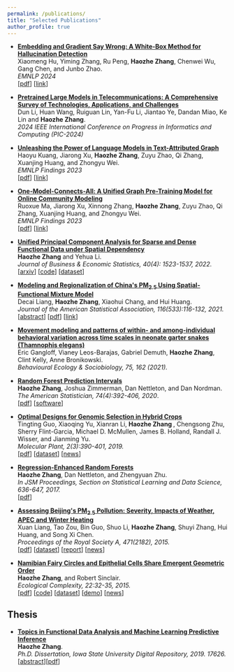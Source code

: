 ```yaml
---
permalink: /publications/
title: "Selected Publications"
author_profile: true
---
```

<!--
* <b> [MoFO: Momentum-Filtered Optimizer for Mitigating Forgetting in LLM Fine-Tuning]()</b> <br>
Yupeng Chen, Senmiao Wang, Zhihang Lin, Yushun Zhang, <b>Haozhe Zhang</b>, Weijian Sun, Tian Ding, Ruoyu Sun. <br>
Submitted to <i> ICLR 2025.</i><br>
-->

* <b> [Embedding and Gradient Say Wrong: A White-Box Method for Hallucination Detection]()</b> <br>
Xiaomeng Hu, Yiming Zhang, Ru Peng, <b>Haozhe Zhang</b>, Chenwei Wu, Gang Chen, and Junbo Zhao. <br>
<i> EMNLP 2024</i><br>
 \[[pdf](https://aclanthology.org/2023.findings-emnlp.565.pdf)\]
\[[link](https://aclanthology.org/2024.emnlp-main.116)\]

* <b> [Pretrained Large Models in Telecommunications: A Comprehensive Survey of Technologies, Applications, and Challenges]()</b> <br>
Dun Li, Huan Wang, Ruiguan Lin, Yan-Fu Li, Jiantao Ye, Dandan Miao, Ke Lin and <b>Haozhe Zhang</b>. <br>
<i> 2024 IEEE International Conference on Progress in Informatics and Computing (PIC-2024)</i><br>

* <b> [Unleashing the Power of Language Models in Text-Attributed Graph]()</b> <br>
Haoyu Kuang, Jiarong Xu, <b> Haozhe Zhang</b>, Zuyu Zhao, Qi Zhang, Xuanjing Huang, and Zhongyu Wei. <br>
<i> EMNLP Findings 2023 </i><br>
 \[[pdf](https://aclanthology.org/2023.findings-emnlp.565.pdf)\]
\[[link](https://aclanthology.org/2023.findings-emnlp.565/)\]

* <b> [One-Model-Connects-All: A Unified Graph Pre-Training Model for Online Community Modeling]()</b> <br>
Ruoxue Ma, Jiarong Xu, Xinnong Zhang, <b> Haozhe Zhang</b>, Zuyu Zhao, Qi Zhang, Xuanjing Huang, and Zhongyu Wei. <br>
<i> EMNLP Findings 2023 </i><br>
 \[[pdf](https://aclanthology.org/2023.findings-emnlp.1003.pdf)\]
\[[link](https://aclanthology.org/2023.findings-emnlp.1003/)\]

* <b> [Unified Principal Component Analysis for Sparse and Dense Functional Data under Spatial Dependency](https://www.tandfonline.com/doi/full/10.1080/07350015.2021.1938085)</b> <br>
<b> Haozhe Zhang</b> and Yehua Li. <br>
<i> Journal of Business & Economic Statistics, 40(4): 1523-1537, 2022.</i><br>
\[[arxiv](https://arxiv.org/pdf/2006.13489.pdf)\]
\[[code](https://github.com/haozhestat/spatialFDA)\]
\[[dataset](https://www.gov.uk/government/statistical-data-sets/price-paid-data-downloads)\]

* <b>[Modeling and Regionalization of China's PM$_{2.5}$ Using Spatial-Functional Mixture Model](https://amstat.tandfonline.com/doi/full/10.1080/01621459.2020.1764363#.XrLsFxNKjOQ)</b><br>
Decai Liang, <b>Haozhe Zhang</b>, Xiaohui Chang, and Hui Huang.<br>
<i> Journal of the American Statistical Association, 116(533):116-132, 2021. </i><br>
\[[abstract](https://ww2.amstat.org/meetings/jsm/2019/onlineprogram/AbstractDetails.cfm?abstractid=302893)\]
 \[[pdf](https://www.researchgate.net/profile/Xiaohui_Chang/publication/340663289_Modeling_and_Regionalization_of_China's_PM_25_Using_Spatial-Functional_Mixture_Models/links/5e97e6c0a6fdcca7891c2d23/Modeling-and-Regionalization-of-Chinas-PM-25-Using-Spatial-Functional-Mixture-Models.pdf)\]
 \[[link](https://amstat.tandfonline.com/doi/full/10.1080/01621459.2020.1764363#.XrLsFxNKjOQ)\]

* <b>[Movement modeling and patterns of within- and among-individual behavioral variation across time scales in neonate garter snakes (Thamnophis elegans)]()</b> <br>
Eric Gangloff, Vianey Leos-Barajas, Gabriel Demuth, <b>Haozhe Zhang</b>, Clint Kelly, Anne Bronikowski. <br>
<i> Behavioural Ecology & Sociobiology, 75, 162 (2021). </i><br>

* <b>[Random Forest Prediction Intervals](http://haozhestat.github.io/files/manuscript_RFIntervals_FinalVersion.pdf)</b> <br>
<b>Haozhe Zhang</b>, Joshua Zimmerman, Dan Nettleton, and Dan Nordman.<br> 
 <i>The American Statistician, 74(4):392-406, 2020</i>.  <br>
 \[[pdf](http://haozhestat.github.io/files/manuscript_RFIntervals_FinalVersion.pdf)\]
\[[software](https://cran.r-project.org/web/packages/rfinterval/rfinterval.pdf)\] <br>
<!-- ![Download Count](https://cranlogs.r-pkg.org/badges/grand-total/rfinterval?color=brightgreen) -->
 
* <b>[Optimal Designs for Genomic Selection in Hybrid Crops](http://haozhestat.github.io/files/1-s2.0-S1674205219300024-main.pdf)</b> <br>
Tingting Guo, Xiaoqing Yu, Xianran Li, <b> Haozhe Zhang </b>, Chengsong Zhu, Sherry Flint-Garcia, Michael D. McMullen, James B. Holland, Randall J. Wisser, and Jianming Yu. <br>
 <i> Molecular Plant, 2(3):390-401, 2019. </i><br>
\[[pdf](http://haozhestat.github.io/files/1-s2.0-S1674205219300024-main.pdf)\]
\[[dataset](https://www.sciencedirect.com/science/article/pii/S1674205219300024#app2)\]
\[[news](https://www.news.iastate.edu/news/2019/02/08/datamininggenomics)\]

 * <b>[Regression-Enhanced Random Forests](https://arxiv.org/pdf/1904.10416.pdf)</b><br>
<b>Haozhe Zhang</b>, Dan Nettleton, and Zhengyuan Zhu. <i> <br>
 In JSM Proceedings, Section on Statistical Learning and Data Science, 636-647, 2017.</i> <br>
 \[[pdf](https://arxiv.org/pdf/1904.10416.pdf)\]
 
* <b>[Assessing Beijing's PM$_{2.5}$ Pollution: Severity, Impacts of Weather, APEC and Winter Heating](http://rspa.royalsocietypublishing.org/content/471/2182/20150257)</b><br>
Xuan Liang, Tao Zou, Bin Guo, Shuo Li, <b>Haozhe Zhang</b>, Shuyi Zhang, Hui Huang, and Song Xi Chen. <i> <br>
Proceedings of the Royal Society A, 471(2182), 2015.</i> <br>
\[[pdf](http://rspa.royalsocietypublishing.org/content/471/2182/20150257)\]
\[[dataset](https://archive.ics.uci.edu/ml/datasets/Beijing+PM2.5+Data)\]
\[[report](http://haozhestat.github.io/files/AirQualityAssessment_201503.pdf)\]
\[[news](http://news.sina.com.cn/zl/zatan/2015-11-12/11214914.shtml)\]

* <b>[Namibian Fairy Circles and Epithelial Cells Share Emergent Geometric Order](https://www.sciencedirect.com/science/article/pii/S1476945X15000069)</b><br>
<b>Haozhe Zhang</b>, and Robert Sinclair. <br> <i>Ecological Complexity, 22:32-35, 2015.</i><br>
\[[pdf](https://www.sciencedirect.com/science/article/pii/S1476945X15000069)\]
\[[code](http://haozhestat.github.io/files/matlab_Namibia.zip)\]
\[[dataset](http://haozhestat.github.io/files/Data_Namibia.zip)\]
\[[demo](http://haozhestat.github.io/files/image_with_centers.jpg)\]
\[[news](https://www.sciencedaily.com/releases/2015/04/150407084848.htm)\]


## Thesis
* <b>[Topics in Functional Data Analysis and Machine Learning Predictive Inference](https://lib.dr.iastate.edu/etd/17626/)</b><br>
<b>Haozhe Zhang</b>.<br>
<i> Ph.D. Dissertation, Iowa State University Digital Repository, 2019. 17626.</i><br>
\[[abstract](https://lib.dr.iastate.edu/etd/17626/)\]\[[pdf](http://haozhestat.github.io/files/Haozhe_Thesis.pdf)\]

